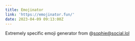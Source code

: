 ```yaml
---
title: Emojinator
link: 'https://emojinator.fun/'
date: 2023-04-09 09:13:00Z
---
```


﻿Extremely specific emoji generator from @sophie@social.lol
